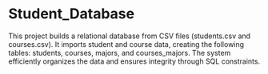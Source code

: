 # Student_Database
This project builds a relational database from CSV files (students.csv and courses.csv). It imports student and course data, creating the following tables: students, courses, majors, and courses_majors. The system efficiently organizes the data and ensures integrity through SQL constraints.
